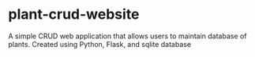 # plant-crud-website
A simple CRUD web application that allows users to maintain database of plants. Created using Python, Flask, and sqlite database
